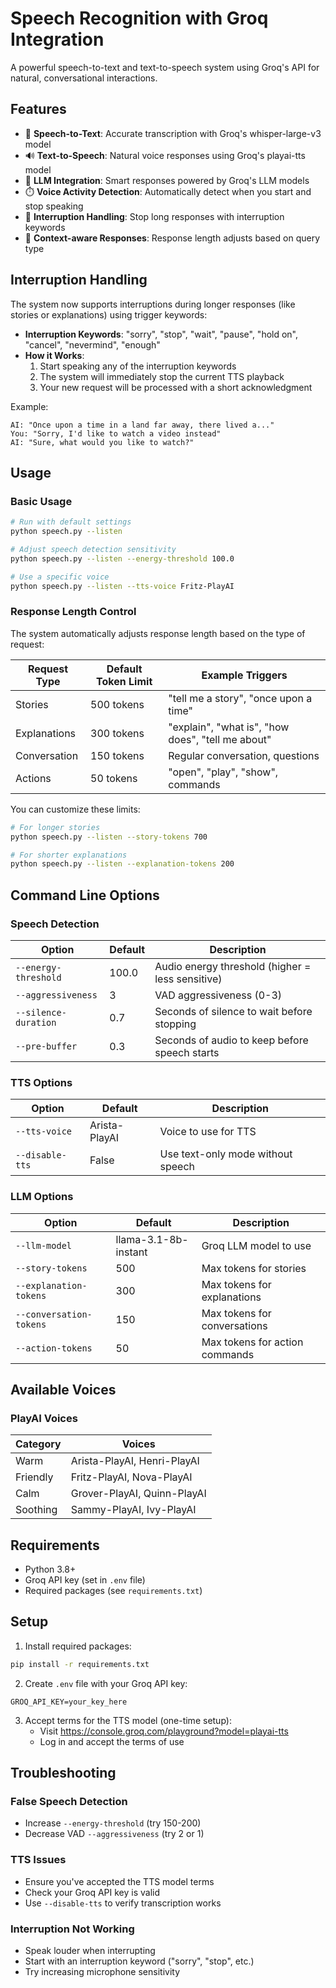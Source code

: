 # Speech Recognition with Groq Integration

A powerful speech-to-text and text-to-speech system using Groq's API for natural, conversational interactions.

## Features

- 🎤 **Speech-to-Text**: Accurate transcription with Groq's whisper-large-v3 model
- 🔊 **Text-to-Speech**: Natural voice responses using Groq's playai-tts model
- 🧠 **LLM Integration**: Smart responses powered by Groq's LLM models
- ⏱️ **Voice Activity Detection**: Automatically detect when you start and stop speaking
- 🛑 **Interruption Handling**: Stop long responses with interruption keywords
- 📏 **Context-aware Responses**: Response length adjusts based on query type

## Interruption Handling

The system now supports interruptions during longer responses (like stories or explanations) using trigger keywords:

- **Interruption Keywords**: "sorry", "stop", "wait", "pause", "hold on", "cancel", "nevermind", "enough"
- **How it Works**:
  1. Start speaking any of the interruption keywords
  2. The system will immediately stop the current TTS playback
  3. Your new request will be processed with a short acknowledgment

Example:
```
AI: "Once upon a time in a land far away, there lived a..."
You: "Sorry, I'd like to watch a video instead"
AI: "Sure, what would you like to watch?"
```

## Usage

### Basic Usage

```bash
# Run with default settings
python speech.py --listen

# Adjust speech detection sensitivity
python speech.py --listen --energy-threshold 100.0

# Use a specific voice
python speech.py --listen --tts-voice Fritz-PlayAI
```

### Response Length Control

The system automatically adjusts response length based on the type of request:

| Request Type | Default Token Limit | Example Triggers |
|--------------|---------------------|------------------|
| Stories      | 500 tokens          | "tell me a story", "once upon a time" |
| Explanations | 300 tokens          | "explain", "what is", "how does", "tell me about" |
| Conversation | 150 tokens          | Regular conversation, questions |
| Actions      | 50 tokens           | "open", "play", "show", commands |

You can customize these limits:

```bash
# For longer stories
python speech.py --listen --story-tokens 700

# For shorter explanations
python speech.py --listen --explanation-tokens 200
```

## Command Line Options

### Speech Detection

| Option | Default | Description |
|--------|---------|-------------|
| `--energy-threshold` | 100.0 | Audio energy threshold (higher = less sensitive) |
| `--aggressiveness` | 3 | VAD aggressiveness (0-3) |
| `--silence-duration` | 0.7 | Seconds of silence to wait before stopping |
| `--pre-buffer` | 0.3 | Seconds of audio to keep before speech starts |

### TTS Options

| Option | Default | Description |
|--------|---------|-------------|
| `--tts-voice` | Arista-PlayAI | Voice to use for TTS |
| `--disable-tts` | False | Use text-only mode without speech |

### LLM Options

| Option | Default | Description |
|--------|---------|-------------|
| `--llm-model` | llama-3.1-8b-instant | Groq LLM model to use |
| `--story-tokens` | 500 | Max tokens for stories |
| `--explanation-tokens` | 300 | Max tokens for explanations |
| `--conversation-tokens` | 150 | Max tokens for conversations |
| `--action-tokens` | 50 | Max tokens for action commands |

## Available Voices

### PlayAI Voices

| Category | Voices |
|----------|--------|
| Warm | Arista-PlayAI, Henri-PlayAI |
| Friendly | Fritz-PlayAI, Nova-PlayAI |
| Calm | Grover-PlayAI, Quinn-PlayAI |
| Soothing | Sammy-PlayAI, Ivy-PlayAI |

## Requirements

- Python 3.8+
- Groq API key (set in `.env` file)
- Required packages (see `requirements.txt`)

## Setup

1. Install required packages:
```bash
pip install -r requirements.txt
```

2. Create `.env` file with your Groq API key:
```
GROQ_API_KEY=your_key_here
```

3. Accept terms for the TTS model (one-time setup):
   - Visit https://console.groq.com/playground?model=playai-tts
   - Log in and accept the terms of use

## Troubleshooting

### False Speech Detection
- Increase `--energy-threshold` (try 150-200)
- Decrease VAD `--aggressiveness` (try 2 or 1)

### TTS Issues
- Ensure you've accepted the TTS model terms
- Check your Groq API key is valid
- Use `--disable-tts` to verify transcription works

### Interruption Not Working
- Speak louder when interrupting
- Start with an interruption keyword ("sorry", "stop", etc.)
- Try increasing microphone sensitivity